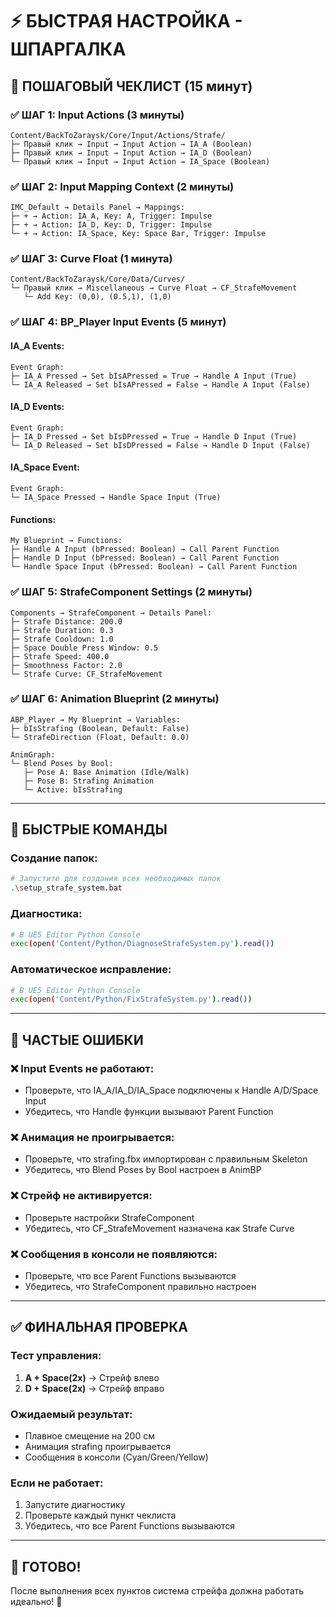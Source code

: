 # ⚡ БЫСТРАЯ НАСТРОЙКА - ШПАРГАЛКА

## 🎯 **ПОШАГОВЫЙ ЧЕКЛИСТ (15 минут)**

### ✅ **ШАГ 1: Input Actions (3 минуты)**
```
Content/BackToZaraysk/Core/Input/Actions/Strafe/
├─ Правый клик → Input → Input Action → IA_A (Boolean)
├─ Правый клик → Input → Input Action → IA_D (Boolean)
└─ Правый клик → Input → Input Action → IA_Space (Boolean)
```

### ✅ **ШАГ 2: Input Mapping Context (2 минуты)**
```
IMC_Default → Details Panel → Mappings:
├─ + → Action: IA_A, Key: A, Trigger: Impulse
├─ + → Action: IA_D, Key: D, Trigger: Impulse
└─ + → Action: IA_Space, Key: Space Bar, Trigger: Impulse
```

### ✅ **ШАГ 3: Curve Float (1 минута)**
```
Content/BackToZaraysk/Core/Data/Curves/
└─ Правый клик → Miscellaneous → Curve Float → CF_StrafeMovement
   └─ Add Key: (0,0), (0.5,1), (1,0)
```

### ✅ **ШАГ 4: BP_Player Input Events (5 минут)**

#### **IA_A Events:**
```
Event Graph:
├─ IA_A Pressed → Set bIsAPressed = True → Handle A Input (True)
└─ IA_A Released → Set bIsAPressed = False → Handle A Input (False)
```

#### **IA_D Events:**
```
Event Graph:
├─ IA_D Pressed → Set bIsDPressed = True → Handle D Input (True)
└─ IA_D Released → Set bIsDPressed = False → Handle D Input (False)
```

#### **IA_Space Event:**
```
Event Graph:
└─ IA_Space Pressed → Handle Space Input (True)
```

#### **Functions:**
```
My Blueprint → Functions:
├─ Handle A Input (bPressed: Boolean) → Call Parent Function
├─ Handle D Input (bPressed: Boolean) → Call Parent Function
└─ Handle Space Input (bPressed: Boolean) → Call Parent Function
```

### ✅ **ШАГ 5: StrafeComponent Settings (2 минуты)**
```
Components → StrafeComponent → Details Panel:
├─ Strafe Distance: 200.0
├─ Strafe Duration: 0.3
├─ Strafe Cooldown: 1.0
├─ Space Double Press Window: 0.5
├─ Strafe Speed: 400.0
├─ Smoothness Factor: 2.0
└─ Strafe Curve: CF_StrafeMovement
```

### ✅ **ШАГ 6: Animation Blueprint (2 минуты)**
```
ABP_Player → My Blueprint → Variables:
├─ bIsStrafing (Boolean, Default: False)
└─ StrafeDirection (Float, Default: 0.0)

AnimGraph:
└─ Blend Poses by Bool:
   ├─ Pose A: Base Animation (Idle/Walk)
   ├─ Pose B: Strafing Animation
   └─ Active: bIsStrafing
```

---

## 🔧 **БЫСТРЫЕ КОМАНДЫ**

### **Создание папок:**
```bash
# Запустите для создания всех необходимых папок
.\setup_strafe_system.bat
```

### **Диагностика:**
```bash
# В UE5 Editor Python Console
exec(open('Content/Python/DiagnoseStrafeSystem.py').read())
```

### **Автоматическое исправление:**
```bash
# В UE5 Editor Python Console  
exec(open('Content/Python/FixStrafeSystem.py').read())
```

---

## 🚨 **ЧАСТЫЕ ОШИБКИ**

### ❌ **Input Events не работают:**
- Проверьте, что IA_A/IA_D/IA_Space подключены к Handle A/D/Space Input
- Убедитесь, что Handle функции вызывают Parent Function

### ❌ **Анимация не проигрывается:**
- Проверьте, что strafing.fbx импортирован с правильным Skeleton
- Убедитесь, что Blend Poses by Bool настроен в AnimBP

### ❌ **Стрейф не активируется:**
- Проверьте настройки StrafeComponent
- Убедитесь, что CF_StrafeMovement назначена как Strafe Curve

### ❌ **Сообщения в консоли не появляются:**
- Проверьте, что все Parent Functions вызываются
- Убедитесь, что StrafeComponent правильно настроен

---

## ✅ **ФИНАЛЬНАЯ ПРОВЕРКА**

### **Тест управления:**
1. **A + Space(2x)** → Стрейф влево
2. **D + Space(2x)** → Стрейф вправо

### **Ожидаемый результат:**
- Плавное смещение на 200 см
- Анимация strafing проигрывается
- Сообщения в консоли (Cyan/Green/Yellow)

### **Если не работает:**
1. Запустите диагностику
2. Проверьте каждый пункт чеклиста
3. Убедитесь, что все Parent Functions вызываются

---

## 🎯 **ГОТОВО!**

После выполнения всех пунктов система стрейфа должна работать идеально! 🚀


